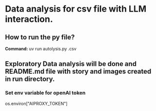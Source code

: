 # Data analysis for csv file with LLM interaction. 

## How to run the py file? 
**Command:**  uv run autolysis.py <filename>.csv

## Exploratory Data analysis will be done and README.md file with story and images created in run directory.

### Set env variable for openAI token 
os.environ["AIPROXY_TOKEN"]
